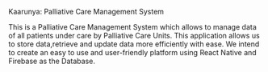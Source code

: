 Kaarunya: Palliative Care Management System 

This is a Palliative Care Management System which allows to manage data of all patients under care by Palliative Care Units.
This application allows us to store data,retrieve and update data more efficiently with ease.
We intend to create an easy to use and user-friendly platform using React Native and Firebase as the Database. 
